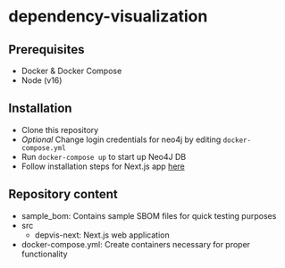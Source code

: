 # dependency-visualization

## Prerequisites

- Docker & Docker Compose
- Node (v16)

## Installation

- Clone this repository
- _Optional_ Change login credentials for neo4j by editing `docker-compose.yml`
- Run `docker-compose up` to start up Neo4J DB
- Follow installation steps for Next.js app [here](./src/depvis-next/README.md)

## Repository content

- sample_bom: Contains sample SBOM files for quick testing purposes
- src
  - depvis-next: Next.js web application
- docker-compose.yml: Create containers necessary for proper functionality
